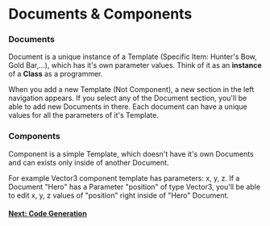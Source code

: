 # Documents & Components


### Documents

Document is a unique instance of a Template (Specific Item: Hunter's Bow, Gold Bar,...), which has it's own parameter values. Think of it as an **instance** of a **Class** as a programmer.

When you add a new Template (Not Component), a new section in the left navigation appears. If you select any of the Document section, you'll be able to add new Documents in there. Each document can have a unique values for all the parameters of it's Template.  


### Components

Component is a simple Template, which doesn't have it's own Documents and can exists only inside of another Document.

For example Vector3 component template has parameters: x, y, z. If a Document "Hero" has a Parameter "position" of type Vector3, you'll be able to edit x, y, z values of "position" right inside of "Hero" Document.  

#### [Next: Code Generation](/data_editor/code_generation)
